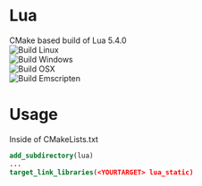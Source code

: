 # Lua
CMake based build of Lua 5.4.0  
![Build Linux](https://github.com/walterschell/Lua/workflows/Build%20Linux/badge.svg)  
![Build Windows](https://github.com/walterschell/Lua/workflows/Build%20Windows/badge.svg)  
![Build OSX](https://github.com/walterschell/Lua/workflows/Build%20OSX/badge.svg)  
![Build Emscripten](https://github.com/walterschell/Lua/workflows/Build%20Emscripten/badge.svg)  
# Usage
Inside of CMakeLists.txt
```cmake
add_subdirectory(lua)
...
target_link_libraries(<YOURTARGET> lua_static)
```
